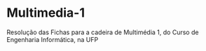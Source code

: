 # Multimedia-1
Resolução das Fichas para a cadeira de Multimédia 1, do Curso de Engenharia Informática, na UFP
